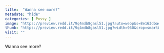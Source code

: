 ```yaml
---
title:  "Wanna see more?"
metadate: "hide"
categories: [ Pussy ]
image: "https://preview.redd.it/9q4mdb8gasl51.jpg?auto=webp&s=8e163dbac94654772e41edb39d48407594fc5195"
thumb: "https://preview.redd.it/9q4mdb8gasl51.jpg?width=960&crop=smart&auto=webp&s=bad79e90b1821dcc5ac8028f96559ab49ae7020b"
visit: ""
---
```

Wanna see more?
